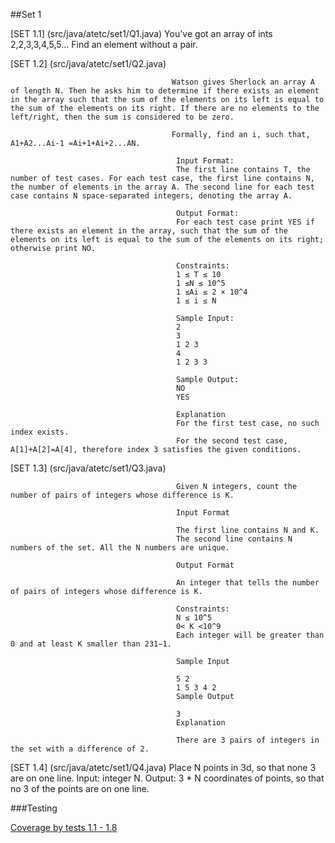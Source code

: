 ##Set 1

[SET 1.1] (src/java/atetc/set1/Q1.java) You've got an array of ints 2,2,3,3,4,5,5... Find an element without a pair.

[SET 1.2] (src/java/atetc/set1/Q2.java) 

                                        Watson gives Sherlock an array A of length N. Then he asks him to determine if there exists an element in the array such that the sum of the elements on its left is equal to the sum of the elements on its right. If there are no elements to the left/right, then the sum is considered to be zero.

                                        Formally, find an i, such that, A1+A2...Ai-1 =Ai+1+Ai+2...AN.
                                         
                                         Input Format:
                                         The first line contains T, the number of test cases. For each test case, the first line contains N, the number of elements in the array A. The second line for each test case contains N space-separated integers, denoting the array A.
                                         
                                         Output Format:
                                         For each test case print YES if there exists an element in the array, such that the sum of the elements on its left is equal to the sum of the elements on its right; otherwise print NO.
                                         
                                         Constraints:
                                         1 ≤ T ≤ 10
                                         1 ≤N ≤ 10^5
                                         1 ≤Ai ≤ 2 × 10^4
                                         1 ≤ i ≤ N
                                         
                                         Sample Input:
                                         2
                                         3
                                         1 2 3
                                         4
                                         1 2 3 3
                                         
                                         Sample Output:
                                         NO
                                         YES
                                         
                                         Explanation
                                         For the first test case, no such index exists.
                                         For the second test case, A[1]+A[2]=A[4], therefore index 3 satisfies the given conditions.
                                         
[SET 1.3] (src/java/atetc/set1/Q3.java) 

                                         Given N integers, count the number of pairs of integers whose difference is K.
                                        
                                         Input Format
                                        
                                         The first line contains N and K.
                                         The second line contains N numbers of the set. All the N numbers are unique.
                                        
                                         Output Format
                                        
                                         An integer that tells the number of pairs of integers whose difference is K.
                                        
                                         Constraints:
                                         N ≤ 10^5
                                         0< K <10^9
                                         Each integer will be greater than 0 and at least K smaller than 231−1.
                                        
                                         Sample Input
                                        
                                         5 2
                                         1 5 3 4 2
                                         Sample Output
                                        
                                         3
                                         Explanation
                                        
                                         There are 3 pairs of integers in the set with a difference of 2.
                                        
[SET 1.4] (src/java/atetc/set1/Q4.java) Place N points in 3d, so that none 3 are on one line.
                                        Input: integer N.
                                        Output: 3 * N coordinates of points, so that no 3 of the points are on one line.

###Testing

[Coverage by tests 1.1 - 1.8](src/test/atetc/TestSet1.java)
